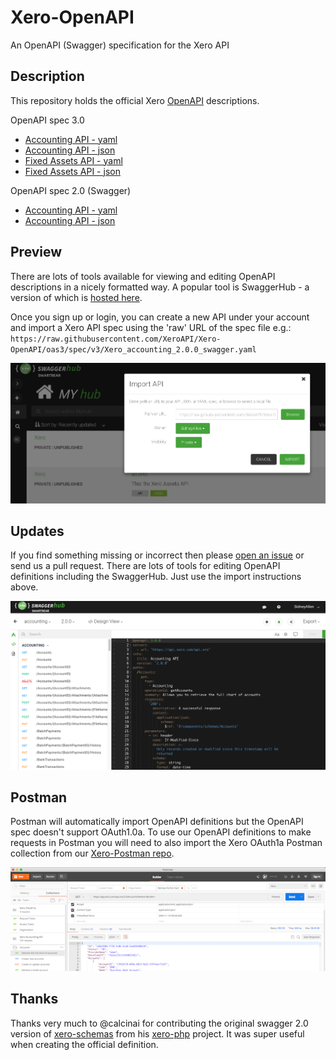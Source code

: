 # Xero-OpenAPI
An OpenAPI (Swagger) specification for the Xero API

## Description
This repository holds the official Xero [OpenAPI](https://www.openapis.org/) descriptions.   

OpenAPI spec 3.0
* [Accounting API - yaml](https://raw.githubusercontent.com/XeroAPI/Xero-OpenAPI/oas3/spec/v3/Xero_accounting_2.0.0_swagger.yaml)
* [Accounting API - json](https://raw.githubusercontent.com/XeroAPI/Xero-OpenAPI/oas3/spec/v3/Xero_accounting_2.0.0_swagger.json)
* [Fixed Assets API - yaml](https://raw.githubusercontent.com/XeroAPI/Xero-OpenAPI/oas3/spec/v3/Xero_assets_1.0.0_swagger.yaml)
* [Fixed Assets API - json](https://raw.githubusercontent.com/XeroAPI/Xero-OpenAPI/oas3/spec/v3/Xero_assets_1.0.0_swagger.json)


OpenAPI spec 2.0 (Swagger)
* [Accounting API - yaml](https://raw.githubusercontent.com/XeroAPI/Xero-OpenAPI/oas3/spec/v2/accounting2.yaml)
* [Accounting API - json](https://raw.githubusercontent.com/XeroAPI/Xero-OpenAPI/oas3/spec/v2/accounting2.json)

## Preview
There are lots of tools available for viewing and editing OpenAPI descriptions in a nicely formatted way. A popular tool is SwaggerHub - a version of which is [hosted here](https://app.swaggerhub.com/home). 

Once you sign up or login, you can create a new API under your account and import a Xero API spec using the 'raw' URL of the spec file e.g.: `https://raw.githubusercontent.com/XeroAPI/Xero-OpenAPI/oas3/spec/v3/Xero_accounting_2.0.0_swagger.yaml`

![SwaggerUI Example](images/import-api.png)

## Updates
If you find something missing or incorrect then please [open an issue](https://github.com/XeroAPI/Xero-OpenAPI/issues/new) or send us a pull request. There are lots of tools for editing OpenAPI definitions including the SwaggerHub. Just use the import instructions above.

![Swagger Hub Example](images/swaggerhub.png)

## Postman
Postman will automatically import OpenAPI definitions but the OpenAPI spec doesn't support OAuth1.0a. To use our OpenAPI definitions to make requests in Postman you will need to also import the Xero OAuth1a Postman collection from our [Xero-Postman repo](https://github.com/XeroAPI/Xero-Postman).

![Postman Example](images/postman.png)

## Thanks
Thanks very much to @calcinai for contributing the original swagger 2.0 version of [xero-schemas](https://github.com/calcinai/xero-schemas) from his [xero-php](https://github.com/calcinai/xero-php) project. It was super useful when creating the official definition. 
